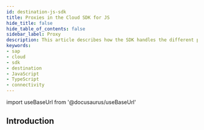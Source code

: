 ```yaml
---
id: destination-js-sdk
title: Proxies in the Cloud SDK for JS
hide_title: false
hide_table_of_contents: false
sidebar_label: Proxy
description: This article describes how the SDK handles the different proxy options and how they are configured.
keywords:
- sap
- cloud
- sdk
- destination
- JavaScript 
- TypeScript
- connectivity
---
```


import useBaseUrl from '@docusaurus/useBaseUrl'

## Introduction ##
